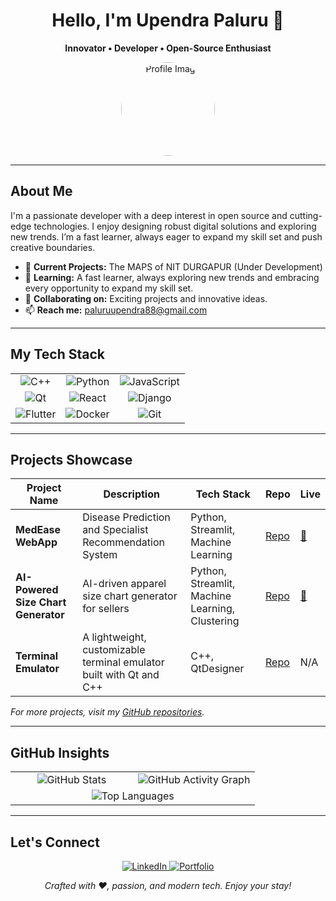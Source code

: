 <div align="center">
  <h1>Hello, I'm Upendra Paluru 👋</h1>
  <p><strong>Innovator • Developer • Open-Source Enthusiast</strong></p>
  <img src="https://github.com/UpendrA-StaRK.png" alt="Profile Image" width="150" style="border-radius: 50%;" />
</div>

---

## About Me

I'm a passionate developer with a deep interest in open source and cutting-edge technologies. I enjoy designing robust digital solutions and exploring new trends. I’m a fast learner, always eager to expand my skill set and push creative boundaries.

- 🔭 **Current Projects:**  The MAPS of NIT DURGAPUR (Under Development) 
- 🌱 **Learning:** A fast learner, always exploring new trends and embracing every opportunity to expand my skill set.  
- 👯 **Collaborating on:** Exciting projects and innovative ideas.  
- 📫 **Reach me:** [paluruupendra88@gmail.com](mailto:paluruupendra88@gmail.com)  

---

## My Tech Stack

<table align="center">
  <tr>
    <td align="center">
      <img src="https://img.shields.io/badge/C++-00599C?style=for-the-badge&logo=cplusplus&logoColor=white" alt="C++" />
    </td>
    <td align="center">
      <img src="https://img.shields.io/badge/Python-3776AB?style=for-the-badge&logo=python&logoColor=white" alt="Python" />
    </td>
    <td align="center">
      <img src="https://img.shields.io/badge/JavaScript-F7DF1E?style=for-the-badge&logo=javascript&logoColor=black" alt="JavaScript" />
    </td>
  </tr>
  <tr>
    <td align="center">
      <img src="https://img.shields.io/badge/Qt-41CD52?style=for-the-badge&logo=qt&logoColor=white" alt="Qt" />
    </td>
    <td align="center">
      <img src="https://img.shields.io/badge/React-20232A?style=for-the-badge&logo=react&logoColor=61DAFB" alt="React" />
    </td>
    <td align="center">
      <img src="https://img.shields.io/badge/Django-092E20?style=for-the-badge&logo=django&logoColor=white" alt="Django" />
    </td>
  </tr>
  <tr>
    <td align="center">
      <img src="https://img.shields.io/badge/Flutter-02569B?style=for-the-badge&logo=flutter&logoColor=white" alt="Flutter" />
    </td>
    <td align="center">
      <img src="https://img.shields.io/badge/Docker-2496ED?style=for-the-badge&logo=docker&logoColor=white" alt="Docker" />
    </td>
    <td align="center">
      <img src="https://img.shields.io/badge/Git-F05032?style=for-the-badge&logo=git&logoColor=white" alt="Git" />
    </td>
  </tr>
</table>

---

## Projects Showcase

| **Project Name**                           | **Description**                                                       | **Tech Stack**                                      | **Repo**                                                               | **Live**                                                       |
|-------------------------------------------|-----------------------------------------------------------------------|-----------------------------------------------------|------------------------------------------------------------------------|----------------------------------------------------------------|
| **MedEase WebApp**                         | Disease Prediction and Specialist Recommendation System              | Python, Streamlit, Machine Learning                | [Repo](https://github.com/UpendrA-StaRK/MedEase_WebApp)                | [🔗](https://medeasewebapp-rshiqykq54d4cgj4285ahp.streamlit.app/) |
| **AI-Powered Size Chart Generator**       | AI-driven apparel size chart generator for sellers                    | Python, Streamlit, Machine Learning, Clustering    | [Repo](https://github.com/UpendrA-StaRK/Flipkart-Grid-6.0/)  | [🔗](https://upendra-stark-flipkart-grid-6-0-app-3qsoh7.streamlit.app/) |
| **Terminal Emulator**       | A lightweight, customizable terminal emulator built with Qt and C++    | C++, QtDesigner                                    | [Repo](https://github.com/UpendrA-StaRK/Term_Emulator)                 |  N/A |
  
_For more projects, visit my [GitHub repositories](https://github.com/UpendrA-StaRK)._  

---

## GitHub Insights

<div align="center">
  <table>
    <tr>
      <td align="center" width="50%">
        <img src="https://github-readme-stats.vercel.app/api?username=UpendrA-StaRK&show_icons=true&theme=dark&hide=prs,issues&bg_color=00000000" alt="GitHub Stats" />
      </td>
      <td align="center" width="50%">
        <img src="https://github-readme-activity-graph.vercel.app/graph?username=UpendrA-StaRK&theme=green&bg_color=00000000" alt="GitHub Activity Graph" />
      </td>
    </tr>
    <tr>
      <td align="center" colspan="2">
        <img src="https://github-readme-stats.vercel.app/api/top-langs/?username=UpendrA-StaRK&layout=compact&theme=dark&bg_color=00000000" alt="Top Languages" />
      </td>
    </tr>
  </table>
</div>

---

## Let's Connect

<div align="center">
  <a href="https://www.linkedin.com/in/upendra-paluru/" target="_blank">
    <img src="https://img.shields.io/badge/LinkedIn-0A66C2?style=for-the-badge&logo=linkedin&logoColor=white" alt="LinkedIn" />
  </a>
  <a href="https://upendrastark.dev" target="_blank">
    <img src="https://img.shields.io/badge/Portfolio-000000?style=for-the-badge&logo=about.me&logoColor=white" alt="Portfolio" />
  </a>
</div>

<p align="center"><em>Crafted with ❤️, passion, and modern tech. Enjoy your stay!</em></p>
